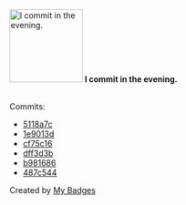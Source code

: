 <img src="https://github.com/my-badges/my-badges/blob/master/src/all-badges/time-of-commit/evening-commits.png?raw=true" alt="I commit in the evening." title="I commit in the evening." width="128">
<strong>I commit in the evening.</strong>
<br><br>

Commits:

- <a href="https://github.com/nexeck/nexeck/commit/5118a7c4a851617783bb4064365096371085ffcd">5118a7c</a>
- <a href="https://github.com/nexeck/nexeck/commit/1e9013d722347a72799f729398ec6f0e856ee552">1e9013d</a>
- <a href="https://github.com/nexeck/nexeck/commit/cf75c16687e2c75bf36ae7d16d2619ea9fb8c624">cf75c16</a>
- <a href="https://github.com/nexeck/docker-pure-ftpd/commit/dff3d3b7159ff47ab2e6e338554d54daf9a394f1">dff3d3b</a>
- <a href="https://github.com/nexeck/docker-pure-ftpd/commit/b981686fa0d2ff72cff6d3f526858ac900897ce5">b981686</a>
- <a href="https://github.com/nexeck/docker-pure-ftpd/commit/487c544e16583ca4f8aa9174e966e0c59faa2436">487c544</a>


Created by <a href="https://github.com/my-badges/my-badges">My Badges</a>